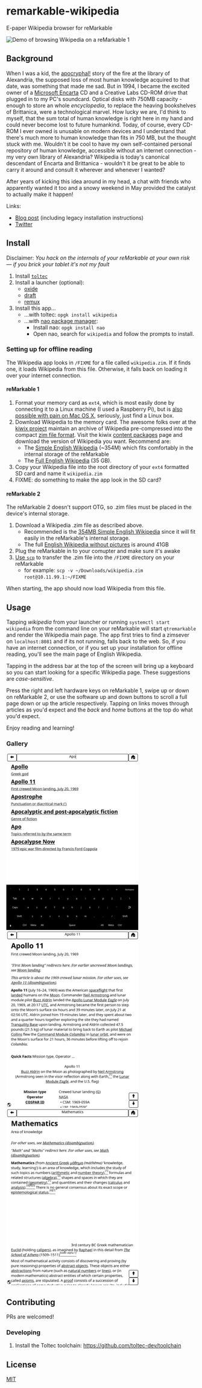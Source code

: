 # remarkable-wikipedia

E-paper Wikipedia browser for reMarkable

<img src="screenshots/demo.gif" width="175px" title="Demo of browsing Wikipedia on a reMarkable 1">

## Background

When I was a kid, the [apocryphal!](https://en.wikipedia.org/wiki/Library_of_Alexandria) story of the fire at the library of Alexandria, the supposed loss of most human knowledge acquired to that date, was something that made me sad.  But in 1994, I became the excited owner of a [Microsoft Encarta](https://www.youtube.com/watch?v=QEE8bXCxhsE) CD and a Creative Labs CD-ROM drive that plugged in to my PC's soundcard. Optical disks with 750MB capacity - enough to store an whole *encyclopedia*, to replace the heaving bookshelves of Brittanica, were a technological marvel. How lucky we are, I'd think to myself, that the sum total of human knowledge is right here in my hand and could never become lost to future humankind. Today, of course, every CD-ROM I ever owned is unusable on modern devices and I understand that there's much more to human knowledge than fits in 750 MB, but the thought stuck with me. Wouldn't it be cool to have my own self-contained personal repository of human knowledge, accessible without an internet connection - my very own library of Alexandria? Wikipedia is today's canonical descendant of Encarta and Brittanica - wouldn't it be great to be able to carry it around and consult it wherever and whenever I wanted?

After years of kicking this idea around in my head, a chat with friends who apparently wanted it too and a snowy weekend in May provided the catalyst to actually make it happen!

Links:

* [Blog post](https://blog.singleton.io/posts/dont-panic/) (including legacy installation instructions)
* [Twitter](https://twitter.com/dps/status/1133608364913582080?ref_src=twsrc%5Etfw)

## Install

Disclaimer: *You hack on the internals of your reMarkable at your own risk — if you brick your tablet it's not my fault*

1. Install [`toltec`](https://toltec-dev.org/)
2. Install a launcher (optional):
    - [oxide](https://oxide.eeems.codes/)
    - [draft](https://github.com/dixonary/draft-reMarkable)
    - [remux](https://rmkit.dev/apps/remux)
3. Install this app...
   - ...with toltec: `opgk install wikipedia`
   - ...with [nao package manager](https://rmkit.dev/apps/nao):
     - Install nao: `opgk install nao`
     - Open nao, search for `wikipedia` and follow the prompts to install.

### Setting up for offline reading

The Wikipedia app looks in `/FIXME` for a file called `wikipedia.zim`. If it finds one, it loads Wikipedia from this file. Otherwise, it falls back on loading it over your internet connection.

#### reMarkable 1

1. Format your memory card as `ext4`, which is most easily done by connecting it to a Linux machine (I used a Raspberry Pi), but is [also possible with pain on Mac OS X](https://apple.stackexchange.com/questions/171506/formatting-usb-disk-as-ext4-on-mac), seriously, just find a Linux box.
2. Download Wikipedia to the memory card. The awesome folks over at the [kiwix project](http://www.kiwix.org) maintain an archive of Wikipedia pre-compressed into the compact [zim file format](https://www.openzim.org/wiki/ZIM_file_format). Visit the kiwix [content packages](https://wiki.kiwix.org/wiki/Content_in_all_languages) page and download the version of Wikipedia you want. Recommend are:
   - The [Simple English Wikipedia](http://download.kiwix.org/zim/wikipedia_en_simple_all_nopic.zim) (~354M) which fits comfortably in the internal storage of the reMarkable
   - The [Full English Wikipedia](http://download.kiwix.org/zim/wikipedia_en_all_nopic.zim) (35 GB).
4. Copy your Wikipedia file into the root directory of your `ext4` formatted SD card and name it `wikipedia.zim`
5. FIXME: do something to make the app look in the SD card?

#### reMarkable 2

The reMarkable 2 doesn't support OTG, so .zim files must be placed in the device's internal storage.

1. Download a Wikipedia .zim file as described above.
   - Recommended is the [354MB Simple English Wikipedia](http://download.kiwix.org/zim/wikipedia_en_simple_all_nopic.zim) since it will fit easily in the reMarkable's internal storage.
   - The full [English Wikipedia without pictures](https://dumps.wikimedia.org/other/kiwix/zim/wikipedia/wikipedia_en_all_nopic_2022-01.zim) is around 41GB
3. Plug the reMarkable in to your comupter and make sure it's awake
4. [Use `scp`](https://remarkablewiki.com/tech/file_transfer#file_transfer_via_scp) to transfer the .zim file into the `/FIXME` directory on your reMarkable
   - for example: `scp -v ~/Downloads/wikipedia.zim root@10.11.99.1:~/FIXME`

When starting, the app should now load Wikipedia from this file.

## Usage

Tapping *wikipedia* from your launcher or running `systemctl start wikipedia` from the command line on your reMarkable will start `qtremarkable` and render the Wikipedia main page. The app first tries to find a zimsever on `localhost:8081` and if its not running, falls back to the web. So, if you have an internet connection, or if you set up your installation for offline reading, you'll see the main page of English Wikipedia.

Tapping in the address bar at the top of the screen will bring up a keyboard so you can start looking for a specific Wikipedia page. These suggestions are *case-sensitive*.

Press the right and left hardware keys on reMarkable 1, swipe up or down on reMarkable 2, or use the software up and down buttons to scroll a full page down or up the article respectively. Tapping on links moves through articles as you'd expect and the *back* and *home* buttons at the top do what you'd expect.

Enjoy reading and learning!

### Gallery

<img src="screenshots/suggest.png" width="350px" title="The Search interface suggesting results while the user types a query">

<img src="screenshots/article.png" width="350px" title="An article on Apollo 11 being displayed">

<img src="screenshots/article2.png" width="350px" title="An article on Mathematics being displayed">

## Contributing

PRs are welcomed!

### Developing

1. Install the Toltec toolchain: https://github.com/toltec-dev/toolchain

## License

[MIT](LICENSE)
